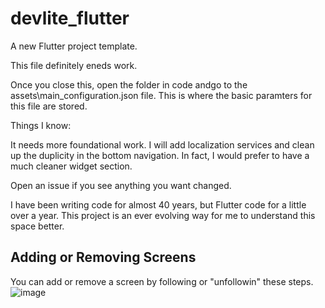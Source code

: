 # devlite_flutter

A new Flutter project template.

This file definitely eneds work.

Once you close this, open the folder in code andgo to the assets\main_configuration.json file. This is where the basic paramters for this file are stored.

Things I know:

It needs more foundational work. I will add localization services and clean up the duplicity in the bottom navigation. In fact, I would prefer to have a much cleaner widget section.

Open an issue if you see anything you want changed.

I have been writing code for almost 40 years, but Flutter code for a little over a year. This project is an ever evolving way for me to understand this space better.

## Adding or Removing Screens

You can add or remove a screen by following or "unfollowin" these steps.
![image](https://github.com/user-attachments/assets/093a56e0-2f83-49ff-899d-79c8b15d9885)

